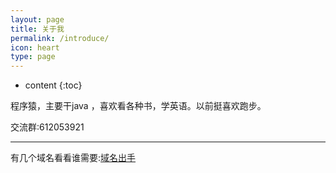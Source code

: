```yaml
---
layout: page
title: 关于我
permalink: /introduce/
icon: heart
type: page
---
```


* content
{:toc}


程序猿，主要干java ，喜欢看各种书，学英语。以前挺喜欢跑步。

交流群:612053921


---

有几个域名看看谁需要:[域名出手](http://www.jianwallet.icoc.me/)

